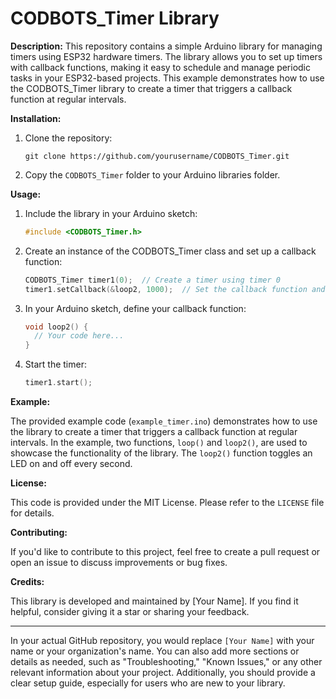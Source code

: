 # CODBOTS_Timer Library

**Description:** 
This repository contains a simple Arduino library for managing timers using ESP32 hardware timers. The library allows you to set up timers with callback functions, making it easy to schedule and manage periodic tasks in your ESP32-based projects. This example demonstrates how to use the CODBOTS_Timer library to create a timer that triggers a callback function at regular intervals.

**Installation:**

1. Clone the repository:
   ```
   git clone https://github.com/yourusername/CODBOTS_Timer.git
   ```

2. Copy the `CODBOTS_Timer` folder to your Arduino libraries folder.

**Usage:**
1. Include the library in your Arduino sketch:
   ```cpp
   #include <CODBOTS_Timer.h>
   ```

2. Create an instance of the CODBOTS_Timer class and set up a callback function:
   ```cpp
   CODBOTS_Timer timer1(0);  // Create a timer using timer 0
   timer1.setCallback(&loop2, 1000);  // Set the callback function and delay (1000 ms)
   ```

3. In your Arduino sketch, define your callback function:
   ```cpp
   void loop2() {
     // Your code here...
   }
   ```

4. Start the timer:
   ```cpp
   timer1.start();
   ```

**Example:**

The provided example code (`example_timer.ino`) demonstrates how to use the library to create a timer that triggers a callback function at regular intervals. In the example, two functions, `loop()` and `loop2()`, are used to showcase the functionality of the library. The `loop2()` function toggles an LED on and off every second.

**License:**

This code is provided under the MIT License. Please refer to the `LICENSE` file for details.

**Contributing:**

If you'd like to contribute to this project, feel free to create a pull request or open an issue to discuss improvements or bug fixes.

**Credits:**

This library is developed and maintained by [Your Name]. If you find it helpful, consider giving it a star or sharing your feedback.

---

In your actual GitHub repository, you would replace `[Your Name]` with your name or your organization's name. You can also add more sections or details as needed, such as "Troubleshooting," "Known Issues," or any other relevant information about your project. Additionally, you should provide a clear setup guide, especially for users who are new to your library.
